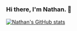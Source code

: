 ### Hi there, I'm Nathan. 👋

<!--
**NatCenter/NatCenter** is a ✨ _special_ ✨ repository because its `README.md` (this file) appears on your GitHub profile.

Here are some ideas to get you started:

- 🔭 I’m currently working on ...
- 🌱 I’m currently learning ...
- 👯 I’m looking to collaborate on ...
- 🤔 I’m looking for help with ...
- 💬 Ask me about ...
- 📫 How to reach me: ...
- 😄 Pronouns: ...
- ⚡ Fun fact: ...
-->


[![Nathan's GitHub stats](https://github-readme-stats.vercel.app/api?username=NatCenter)](https://github.com/anuraghazra/github-readme-stats)
